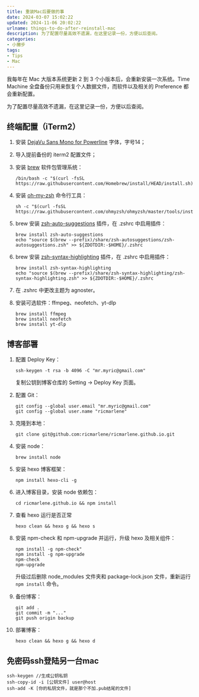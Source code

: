 ```yaml
---
title: 重装Mac后要做的事
date: 2024-03-07 15:02:22
updated: 2024-11-06 20:02:22
urlname: things-to-do-after-reinstall-mac
description: 为了配置尽量高效不遗漏，在这里记录一份，方便以后查阅。
categories:
- 小撇步
tags:
- Tips
- Mac
---
```


我每年在 Mac 大版本系统更新 2 到 3 个小版本后，会重新安装一次系统。Time Machine 全盘备份只用来恢复个人数据文件，而软件以及相关的 Preference 都会重新配置。

为了配置尽量高效不遗漏，在这里记录一份，方便以后查阅。

## 终端配置（iTerm2）

1. 安装 [DejaVu Sans Mono for Powerline](https://github.com/powerline/fonts/blob/master/DejaVuSansMono/DejaVu%20Sans%20Mono%20for%20Powerline.ttf) 字体，字号14；

2. 导入提前备份的 iterm2 配置文件；

3. 安装 [brew](https://brew.sh/) 软件包管理系统：
   ```
   /bin/bash -c "$(curl -fsSL https://raw.githubusercontent.com/Homebrew/install/HEAD/install.sh)"
   ```

4. 安装 [oh-my-zsh](https://ohmyz.sh/#install) 命令行工具：
   ```
   sh -c "$(curl -fsSL https://raw.githubusercontent.com/ohmyzsh/ohmyzsh/master/tools/install.sh)"
   ```

5. brew 安装 [zsh-auto-suggestions](https://github.com/zsh-users/zsh-autosuggestions/blob/master/INSTALL.md) 插件，在 .zshrc 中启用插件：
   ```
   brew install zsh-auto-suggestions
   echo "source $(brew --prefix)/share/zsh-autosuggestions/zsh-autosuggestions.zsh" >> ${ZDOTDIR:-$HOME}/.zshrc
   ```

6. brew 安装 [zsh-syntax-highlighting](https://github.com/zsh-users/zsh-syntax-highlighting/blob/master/INSTALL.md) 插件，在 .zshrc 中启用插件：
   ```
   brew install zsh-syntax-highlighting
   echo "source $(brew --prefix)/share/zsh-syntax-highlighting/zsh-syntax-highlighting.zsh" >> ${ZDOTDIR:-$HOME}/.zshrc
   ```

7. 在 .zshrc 中更改主题为 agnoster。

8. 安装可选软件：ffmpeg、neofetch、yt-dlp
   ```
   brew install ffmpeg
   brew install neofetch
   brew install yt-dlp
   ```


## 博客部署

1. 配置 Deploy Key：
   ```
   ssh-keygen -t rsa -b 4096 -C "mr.myric@gmail.com"
   ```
   复制公钥到博客仓库的 Setting -> Deploy Key 页面。

2. 配置 Git：
   ```
   git config --global user.email "mr.myric@gmail.com"
   git config --global user.name "ricmarlene"
   ```

3. 克隆到本地：
   ```
   git clone git@github.com:ricmarlene/ricmarlene.github.io.git
   ```

4. 安装 node：
   ```
   brew install node
   ```

5. 安装 hexo 博客框架：
   ```
   npm install hexo-cli -g
   ```

6. 进入博客目录，安装 node 依赖包：
   ```
   cd ricmarlene.github.io && npm install
   ```

7. 查看 hexo 运行是否正常 
   ```
   hexo clean && hexo g && hexo s
   ```

8. 安装 npm-check 和 npm-upgrade 并运行，升级 hexo 及相关组件：
   ```
   npm install -g npm-check"
   npm install -g npm-upgrade
   npm-check
   npm-upgrade
   ```
   升级过后删除 node_modules 文件夹和 package-lock.json 文件，重新运行 ``npm install`` 命令。
   
9. 备份博客：
   ```
   git add .
   git commit -m "..."
   git push origin backup
   ```
   
10. 部署博客：
    ```
    hexo clean && hexo g && hexo d
    ```
   
   
## 免密码ssh登陆另一台mac

```免密
ssh-keygen //生成公钥私钥
ssh-copy-id -i [公钥文件] user@host
ssh-add -K [你的私钥文件，就是那个不加.pub结尾的文件] 
```